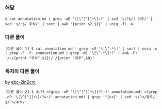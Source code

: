 ### 해답

```
$ cat annotation.md | grep -oE '\[\^[^[]+\]:?' | sed 's/]$/] 각주/' | sed 's/:$/ 주석/' | sort | awk '{print $2,$1}' | uniq -f1 -u
```

### 다른 풀이

```
[다른 풀이 1] $ cat annotation.md | grep -oE '\[\^.*\]' | sort | uniq -u | grep -F -f- annotation.md | grep -oE '\[\^.*\]:?' | awk -F: '/:/{print "주석",$1}!/:/{print "각주",$0}'
```

### 독자의 다른 풀이

by [ebc-2in2crc](https://github.com/ebc-2in2crc)

```
[다른 풀이 2] $ diff <(grep -oP '\[\^[^]]+\](?!:)' annotation.md) <(grep -oP '\[\^[^]]+\](?=:)' annotation.md) | grep '^[><]' | sed 's/^</각주/; s/^>/주석/'
```
